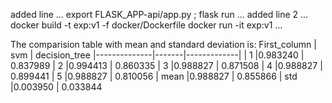 
added line
...
export FLASK_APP-api/app.py ; flask run
...
added line 2
...
docker build -t exp:v1 -f docker/Dockerfile 
docker run -it exp:v1
...













The comparision table with mean and standard deviation is:
First_column    |  svm | decision_tree
|--------------|-------|-------------|
|           1 |0.983240 |      0.837989
|           2 |0.994413      | 0.860335
|           3 |0.988827      | 0.871508
|           4 |0.988827      | 0.899441
|           5 |0.988827      | 0.810056
|        mean |0.988827      | 0.855866
|         std |0.003950      | 0.033844